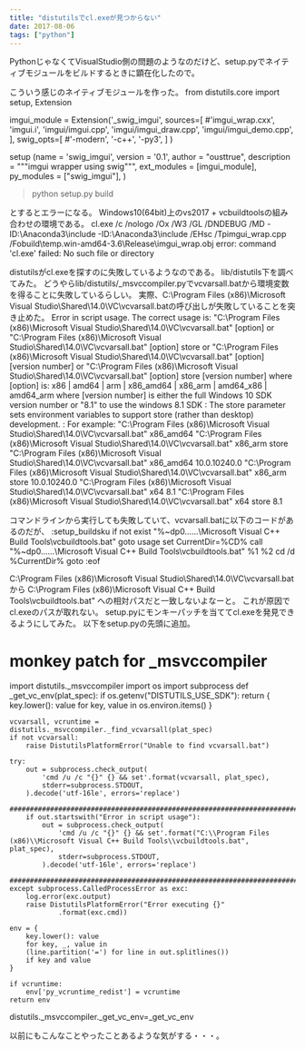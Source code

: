 ```yaml
---
title: "distutilsでcl.exeが見つからない"
date: 2017-08-06
tags: ["python"]
---
```


PythonじゃなくてVisualStudio側の問題のようなのだけど、setup.pyでネイティブモジュールをビルドするときに顕在化したので。

こういう感じのネイティブモジュールを作った。
from distutils.core import setup, Extension


imgui_module = Extension('_swig_imgui',
        sources=[
            #'imgui_wrap.cxx',
            'imgui.i',
            'imgui/imgui.cpp',
            'imgui/imgui_draw.cpp',
            'imgui/imgui_demo.cpp',
            ],
        swig_opts=[
            #'-modern',
            '-c++',
            '-py3',
            ]
        )

setup (name = 'swig_imgui',
        version = '0.1',
        author      = "ousttrue",
        description = """imgui wrapper using swig""",
        ext_modules = [imgui_module],
        py_modules = ["swig_imgui"],
        )

> python setup.py build

とするとエラーになる。
Windows10(64bit)上のvs2017 + vcbuildtoolsの組み合わせの環境である。
cl.exe /c /nologo /Ox /W3 /GL /DNDEBUG /MD -ID:\Anaconda3\include -ID:\Anaconda3\include /EHsc /Tpimgui_wrap.cpp /Fobuild\temp.win-amd64-3.6\Release\imgui_wrap.obj
error: command 'cl.exe' failed: No such file or directory

distutilsがcl.exeを探すのに失敗しているようなのである。
lib/distutils下を調べてみた。
どうやらlib/distutils/_msvccompiler.pyでvcvarsall.batから環境変数を得ることに失敗しているらしい。
実際、C:\Program Files (x86)\Microsoft Visual Studio\Shared\14.0\VC\vcvarsall.batの呼び出しが失敗していることを突き止めた。
Error in script usage. The correct usage is:
    "C:\Program Files (x86)\Microsoft Visual Studio\Shared\14.0\VC\vcvarsall.bat" [option]
  or
    "C:\Program Files (x86)\Microsoft Visual Studio\Shared\14.0\VC\vcvarsall.bat" [option] store
  or
    "C:\Program Files (x86)\Microsoft Visual Studio\Shared\14.0\VC\vcvarsall.bat" [option] [version number]
  or
    "C:\Program Files (x86)\Microsoft Visual Studio\Shared\14.0\VC\vcvarsall.bat" [option] store [version number]
where [option] is: x86 | amd64 | arm | x86_amd64 | x86_arm | amd64_x86 | amd64_arm
where [version number] is either the full Windows 10 SDK version number or "8.1" to use the windows 8.1 SDK
:
The store parameter sets environment variables to support
  store (rather than desktop) development.
:
For example:
    "C:\Program Files (x86)\Microsoft Visual Studio\Shared\14.0\VC\vcvarsall.bat" x86_amd64
    "C:\Program Files (x86)\Microsoft Visual Studio\Shared\14.0\VC\vcvarsall.bat" x86_arm store
    "C:\Program Files (x86)\Microsoft Visual Studio\Shared\14.0\VC\vcvarsall.bat" x86_amd64 10.0.10240.0
    "C:\Program Files (x86)\Microsoft Visual Studio\Shared\14.0\VC\vcvarsall.bat" x86_arm store 10.0.10240.0
    "C:\Program Files (x86)\Microsoft Visual Studio\Shared\14.0\VC\vcvarsall.bat" x64 8.1
    "C:\Program Files (x86)\Microsoft Visual Studio\Shared\14.0\VC\vcvarsall.bat" x64 store 8.1

コマンドラインから実行しても失敗していて、vcvarsall.batに以下のコードがあるのだが、
:setup_buildsku
if not exist "%~dp0..\..\..\Microsoft Visual C++ Build Tools\vcbuildtools.bat" goto usage
set CurrentDir=%CD%
call "%~dp0..\..\..\Microsoft Visual C++ Build Tools\vcbuildtools.bat" %1 %2
cd /d %CurrentDir%
goto :eof

C:\Program Files (x86)\Microsoft Visual Studio\Shared\14.0\VC\vcvarsall.bat
から
C:\Program Files (x86)\Microsoft Visual C++ Build Tools\vcbuildtools.bat"
への相対パスだと一致しないよなーと。
これが原因でcl.exeのパスが取れない。
setup.pyにモンキーパッチを当ててcl.exeを発見できるようにしてみた。
以下をsetup.pyの先頭に追加。
# monkey patch for _msvccompiler
import distutils._msvccompiler
import os
import subprocess
def _get_vc_env(plat_spec):
    if os.getenv("DISTUTILS_USE_SDK"):
        return {
            key.lower(): value
            for key, value in os.environ.items()
        }

    vcvarsall, vcruntime = distutils._msvccompiler._find_vcvarsall(plat_spec)
    if not vcvarsall:
        raise DistutilsPlatformError("Unable to find vcvarsall.bat")

    try:
        out = subprocess.check_output(
            'cmd /u /c "{}" {} && set'.format(vcvarsall, plat_spec),
            stderr=subprocess.STDOUT,
        ).decode('utf-16le', errors='replace')
        #######################################################################
        if out.startswith("Error in script usage"):
            out = subprocess.check_output(
                'cmd /u /c "{}" {} && set'.format("C:\\Program Files (x86)\\Microsoft Visual C++ Build Tools\\vcbuildtools.bat", plat_spec),
                stderr=subprocess.STDOUT,
            ).decode('utf-16le', errors='replace')
        #######################################################################
    except subprocess.CalledProcessError as exc:
        log.error(exc.output)
        raise DistutilsPlatformError("Error executing {}"
                .format(exc.cmd))

    env = {
        key.lower(): value
        for key, _, value in
        (line.partition('=') for line in out.splitlines())
        if key and value
    }

    if vcruntime:
        env['py_vcruntime_redist'] = vcruntime
    return env
distutils._msvccompiler._get_vc_env=_get_vc_env

以前にもこんなことやったことあるような気がする・・・。
